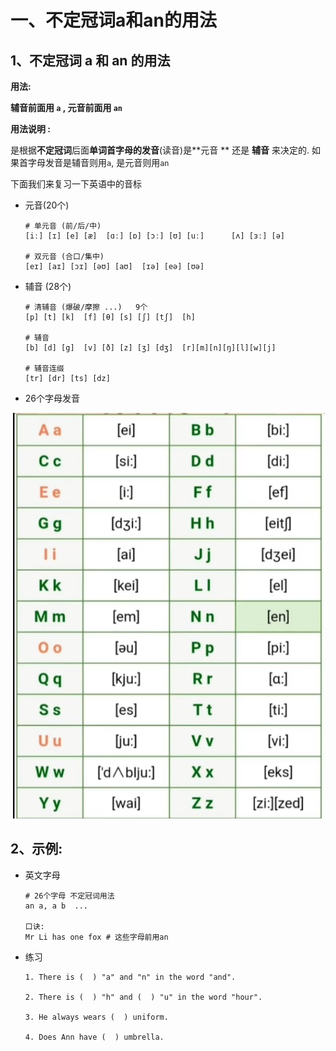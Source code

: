 # 一、不定冠词a和an的用法



## 1、不定冠词 a 和 an 的用法

**用法:** 

**辅音前面用 `a` , 元音前面用 `an`** 

**用法说明 :**

是根据**不定冠词**后面**单词首字母的发音**(读音)是**元音 ** 还是  **辅音** 来决定的. 如果首字母发音是辅音则用`a`, 是元音则用`an`



下面我们来复习一下英语中的音标

- 元音(20个)

  ```
  # 单元音 (前/后/中)
  [iː] [ɪ] [e] [æ]  [ɑː] [ɒ] [ɔː] [ʊ] [uː]		[ʌ] [ɜː] [ə]
  
  # 双元音 (合口/集中)
  [eɪ] [aɪ] [ɔɪ] [əʊ] [aʊ]  [ɪə] [eə] [ʊə]
  ```

- 辅音 (28个)

  ```
  # 清辅音 (爆破/摩擦 ...)   9个
  [p] [t] [k]  [f] [θ] [s] [ʃ] [tʃ]  [h]
  
  # 辅音
  [b] [d] [g]  [v] [ð] [z] [ʒ] [dʒ]  [r][m][n][ŋ][l][w][j] 
  
  # 辅音连缀
  [tr] [dr] [ts] [dz]
  ```



- 26个字母发音

​	<img src="images/26个英文发音.png" width=500> 



## 2、示例:

- 英文字母

  ```
  # 26个字母 不定冠词用法
  an a, a b  ...
  
  口诀:
  Mr Li has one fox # 这些字母前用an
  ```

- 练习

  ```
  1. There is (  ) "a" and "n" in the word "and".
  
  2. There is (  ) "h" and (  ) "u" in the word "hour".
  
  3. He always wears (  ) uniform.
  
  4. Does Ann have (  ) umbrella.
  ```

  





















